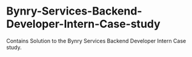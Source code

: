 # Bynry-Services-Backend-Developer-Intern-Case-study
Contains Solution to the Bynry Services Backend Developer Intern Case study.
